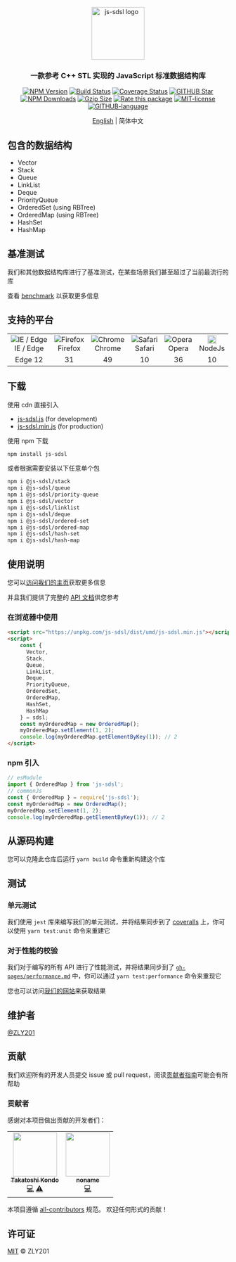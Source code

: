 <p align="center">
  <a href="https://js-sdsl.github.io/" target="_blank" rel="noopener noreferrer">
    <img src="https://js-sdsl.github.io/assets/logo-removebg.png" alt="js-sdsl logo" width="120" />
  </a>
</p>

<h3><p align="center">一款参考 C++ STL 实现的 JavaScript 标准数据结构库</p></h3>

<p align="center">
  <a href="https://www.npmjs.com/package/js-sdsl"><img src="https://img.shields.io/npm/v/js-sdsl.svg" alt="NPM Version" /></a>
  <a href="https://github.com/js-sdsl/js-sdsl/actions/workflows/build.yml"><img src="https://img.shields.io/github/workflow/status/js-sdsl/js-sdsl/js-sdsl%20CI" alt="Build Status" /></a>
  <a href='https://coveralls.io/github/js-sdsl/js-sdsl?branch=main'><img src='https://coveralls.io/repos/github/js-sdsl/js-sdsl/badge.svg?branch=main' alt='Coverage Status' /></a>
  <a href="https://github.com/js-sdsl/js-sdsl"><img src="https://img.shields.io/github/stars/js-sdsl/js-sdsl.svg" alt="GITHUB Star" /></a>
  <a href="https://npmcharts.com/compare/js-sdsl?minimal=true"><img src="https://img.shields.io/npm/dm/js-sdsl.svg" alt="NPM Downloads" /></a>
  <a href="https://unpkg.com/js-sdsl/dist/umd/js-sdsl.min.js"><img src="https://img.badgesize.io/https://unpkg.com/js-sdsl/dist/umd/js-sdsl.min.js?compression=gzip&style=flat-square/" alt="Gzip Size"></a>
  <a href="https://openbase.com/js/js-sdsl?utm_source=embedded&amp;utm_medium=badge&amp;utm_campaign=rate-badge"><img src="https://badges.openbase.com/js/rating/js-sdsl.svg?token=fh3LMNOV+JSWykSjtg1rA8kouSYkJoIDzGbvaByq5X0=" alt="Rate this package"/></a>
  <a href="https://opensource.org/licenses/MIT"><img src="https://img.shields.io/npm/l/js-sdsl.svg" alt="MIT-license" /></a>
  <a href="https://github.com/js-sdsl/js-sdsl/"><img src="https://img.shields.io/github/languages/top/js-sdsl/js-sdsl.svg" alt="GITHUB-language" /></a>
</p>

<p align="center"><a href="https://github.com/js-sdsl/js-sdsl/blob/main/README.md">English</a> | 简体中文</p>

## 包含的数据结构

- Vector
- Stack
- Queue
- LinkList
- Deque
- PriorityQueue
- OrderedSet (using RBTree)
- OrderedMap (using RBTree)
- HashSet
- HashMap

## 基准测试

我们和其他数据结构库进行了基准测试，在某些场景我们甚至超过了当前最流行的库

查看 [benchmark](https://js-sdsl.github.io/#/zh-cn/test/benchmark-analyze) 以获取更多信息

## 支持的平台

<table>
  <tr align="center">
    <td>
      <img alt="IE / Edge" src="https://www.w3schools.com/images/compatible_edge2020.png" />
      <div>IE / Edge</div>
    </td>
    <td>
      <img alt="Firefox" src="https://www.w3schools.com/images/compatible_firefox2020.png" />
      <div>Firefox</div>
    </td>
    <td>
      <img alt="Chrome" src="https://www.w3schools.com/images/compatible_chrome2020.png" />
      <div>Chrome</div>
    </td>
    <td>
      <img alt="Safari" src="https://www.w3schools.com/images/compatible_safari2020.png" />
      <div>Safari</div>
    </td>
    <td>
      <img alt="Opera" src="https://www.w3schools.com/images/compatible_opera2020.png" />
      <div>Opera</div>
    </td>
    <td>
      <img alt="NodeJs" src="https://cdn-icons-png.flaticon.com/512/5968/5968322.png" width="20" />
      <div>NodeJs</div>
    </td>
  </tr>
  <tr align="center">
    <td>Edge 12</td>
    <td>31</td>
    <td>49</td>
    <td>10</td>
    <td>36</td>
    <td>10</td>
  </tr>
</table>

## 下载

使用 cdn 直接引入

- [js-sdsl.js](https://unpkg.com/js-sdsl/dist/umd/js-sdsl.js) (for development)
- [js-sdsl.min.js](https://unpkg.com/js-sdsl/dist/umd/js-sdsl.min.js) (for production)

使用 npm 下载

```bash
npm install js-sdsl
```

或者根据需要安装以下任意单个包

```bash
npm i @js-sdsl/stack
npm i @js-sdsl/queue
npm i @js-sdsl/priority-queue
npm i @js-sdsl/vector
npm i @js-sdsl/linklist
npm i @js-sdsl/deque
npm i @js-sdsl/ordered-set
npm i @js-sdsl/ordered-map
npm i @js-sdsl/hash-set
npm i @js-sdsl/hash-map
```

## 使用说明

您可以[访问我们的主页](https://js-sdsl.github.io/)获取更多信息

并且我们提供了完整的 [API 文档](https://js-sdsl.github.io/js-sdsl/index.html)供您参考

### 在浏览器中使用

```html
<script src="https://unpkg.com/js-sdsl/dist/umd/js-sdsl.min.js"></script>
<script>
    const { 
      Vector,
      Stack,
      Queue,
      LinkList,
      Deque,
      PriorityQueue,
      OrderedSet,
      OrderedMap,
      HashSet,
      HashMap
    } = sdsl;
    const myOrderedMap = new OrderedMap();
    myOrderedMap.setElement(1, 2);
    console.log(myOrderedMap.getElementByKey(1)); // 2
</script>
```

### npm 引入

```javascript
// esModule
import { OrderedMap } from 'js-sdsl';
// commonJs
const { OrderedMap } = require('js-sdsl');
const myOrderedMap = new OrderedMap();
myOrderedMap.setElement(1, 2);
console.log(myOrderedMap.getElementByKey(1)); // 2
```

## 从源码构建

您可以克隆此仓库后运行 `yarn build` 命令重新构建这个库

## 测试

### 单元测试

我们使用 `jest` 库来编写我们的单元测试，并将结果同步到了 [coveralls](https://coveralls.io/github/js-sdsl/js-sdsl) 上，你可以使用 `yarn test:unit` 命令来重建它

### 对于性能的校验

我们对于编写的所有 API 进行了性能测试，并将结果同步到了 [`gh-pages/performance.md`](https://github.com/js-sdsl/js-sdsl/blob/gh-pages/performance.md) 中，你可以通过 `yarn test:performance` 命令来重现它

您也可以访问[我们的网站](https://js-sdsl.github.io/#/zh-cn/test/performance-test)来获取结果

## 维护者

[@ZLY201](https://github.com/ZLY201)

## 贡献

我们欢迎所有的开发人员提交 issue 或 pull request，阅读[贡献者指南](https://github.com/js-sdsl/js-sdsl/blob/main/.github/CONTRIBUTING.md)可能会有所帮助

### 贡献者

感谢对本项目做出贡献的开发者们：

<!-- ALL-CONTRIBUTORS-LIST:START - Do not remove or modify this section -->
<!-- prettier-ignore-start -->
<!-- markdownlint-disable -->
<table>
  <tbody>
    <tr>
      <td align="center"><a href="https://www.linkedin.com/in/takatoshi-kondo-02a91410/"><img src="https://avatars.githubusercontent.com/u/275959?v=4?s=100" width="100px;" alt=""/><br /><sub><b>Takatoshi Kondo</b></sub></a><br /><a href="https://github.com/js-sdsl/js-sdsl/commits?author=redboltz" title="Code">💻</a> <a href="https://github.com/js-sdsl/js-sdsl/commits?author=redboltz" title="Tests">⚠️</a></td>
      <td align="center"><a href="https://www.youtube.com/c/noname0310"><img src="https://avatars.githubusercontent.com/u/48761044?v=4?s=100" width="100px;" alt=""/><br /><sub><b>noname</b></sub></a><br /><a href="https://github.com/js-sdsl/js-sdsl/commits?author=noname0310" title="Code">💻</a></td>
    </tr>
  </tbody>
</table>

<!-- markdownlint-restore -->
<!-- prettier-ignore-end -->

<!-- ALL-CONTRIBUTORS-LIST:END -->

本项目遵循 [all-contributors](https://github.com/all-contributors/all-contributors) 规范。 欢迎任何形式的贡献！

## 许可证

[MIT](https://github.com/js-sdsl/js-sdsl/blob/main/LICENSE) © ZLY201
